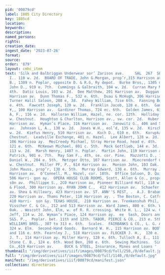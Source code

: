 ```yaml
---
pid: '00879cd'
label: 1885 City Directory
key: 1885cd
location: 
keywords: 
description: 
named_persons: 
rights: 
creation_date: 
ingest_date: '2023-07-26'
format: 
source: 
order: '879'
layout: cmhc_item
text: 'Silk and Balbriggan Underwear sor’ Zarison ave.     SAL  267  SEW     Bertolini
  I.. 110 w. 2d.  BOARD OF TRADE, John G.Morgan, prop’r,315 Harrison av  Bown Joseph
  B., 1309 n. Poplar, opposite D. & R.G, Ry depot.  Burke Bros,, 1305 n. Poplar.  Cox
  John D., 919 e. 7th.  Cummings & Galbraith, 104 w. 2d.  Curran Mary Mrs., head e.
  4th.  Datic Louis, 103 w. 2d.  Dee Matthew, 201 Harrison av.  Duggan Martin. 413
  Harrison av.  Dunn Thomas F., 532 e. 6th.  Duau & McHugh, 306 Harrison av.  Bast
  Turner Halil Saloon, 208 e, 3d.  Fahey William, 7ise 6th.  Fanning Bernard, 423
  e. 4th.  Fawcett Joseph, 120 w. 2d.  Franklin Jacob, 128 e. 6th.  Gando!lph Charles
  ¥,, 100 Harrison av.  Gardiner Thomas, 724 ec. 6th.  Golden James, 632 e. 5th.  Grundel
  A, F., 116 w. 2d.  Halloran William, Hazel, ne. cor. 12th.  Holliday William, 139
  w. Chestnut.  Houghton & Charlton, Harrison av., sw. cor. 2d.  Huber Rudolph, 109
  Harrison av.  Hyman’s Place, 316 Harrison av.  Janowitz G., 406 and 519 Harrison
  av.  Johnson L, A., 130 w. 2d.  Jones W.H., eol’d, 135 w. 2d.  Kirsch William, 144
  w. 2d.  Kiefus Henry, 510 Harrison av.  Koch D., 610 e. 6th.  Korupkat E., 322 w.
  Chestnut.  Leadville Exchange, 401 n. Hazel.  Lee Albert, 128 w. 2d.  Loeb Ben,
  106 Harrisoa ay.  MecCreedy Michael, Stray Horse Road, head e. 4th.  McGonigle Frank,
  121 e. 6th.  McKeown Michael, 801 c. 5th.  Mack Gottlieb, 144 e. 3d.  Mack Jacob,
  113 w. 2d.  Marsh Henry, 1407 n. Poplar.  Martin John, 119 Harrison av.  Martin
  Patrick, 901 e. 7th.  May Sam F., 4th, se. cor. Pine.  Mazzotti D., 108 w. 2d.  Meskill
  Daniel W., 204 e. 5th.  Metzger Otto, 107 Harrison av.  Miecrendorf Charles, 214
  w. Chestnut.  Miller PF, P., 614 Harrison av.  Monson John, 103 Oak.  Mozart Hall,
  John Mauss, prop’r, 130 e. 5th.  Murray Edward, 130 e. 6th.  Murray James, 32614
  Harrison av.  O’Connell, M., Hazel, cor. 18th.  Office Saloon, D. Quinn, prop’r,
  506 Harri- gon ay.  OPERA HOUSE CLUB ROOMS, Scott, Allen & Co., propr’s, 310 Harri-
  s0n av.  Phillippe S., 2CO Harrison av, Pioneer Billiard Hall, 118 w. 2d. Riley
  & Flood, 300 Harrison ay. RYAN JOHN C.,  412 Harriseun av.  Schaefer Fred, 214 Harrison
  av. Shea & Hilleary, 423 Harrison av. ST. ANN''S REST, .  A.J. Brabant, prop’r,
  220 Harrison av. Thams Peter, 110 Harrison ay. . The Boston, C. Catfrey, prop’r,
  410 Harri-  son &y. TEXAS HOUSE,  210 Harrison av. Trenkenshuh Phil, 124 w. 2d.
  Visscher C. & Co., 212 and 513 Harrison av. Ward James, 800 e. 6th. Wenger R., 126
  Oak. . Wescott John, Elm, w. of R. R. crossing. White H. L., 124 w. Chestnut. Winnie
  Jeff, 114 w. 2d. Wyman’s Piace, 124 Harrison ay.  ee  Sash, Doors and Blinds.  CGUTSHALL
  S&S. P.,  Poplar. bet. 11th and 12th. TABOR, PIERCE & CO., 213 e. 5th, cor. Poplar.
  WILLIAMS BROS., 307 to 313 e. 6th.  Scales.  FAIRBANKS & CO., L. G. Aunt, agt.,
  324 w. Elm.  Second-Hand Goods.  Barnard W. H., 115 Harrison av. BOOTH & DENMAN,  114
  and 116 e. 6th. Fearnley J., 518 Harrison av. FLUCKER J. H.,  120 e. 6th. Gates
  J. T., 114 Harrison ay. Miller Harry, 128 e. 6th. Tulloch A, E., 111 Harrison av.
  Stone C. B., 124 e. 6th. Wood Ben, 208 e. 6th.  Sewing Machines.  Singer Manufacturing
  Co.,619 Harrison av.     BUCK & STEEL, Insurance, Mines and Loans '
thumbnail: "/img/derivatives/iiif/images/00879cd/full/250,/0/default.jpg"
full: "/img/derivatives/iiif/images/00879cd/full/1140,/0/default.jpg"
manifest: "/img/derivatives/iiif/00879cd/manifest.json"
collection: directories
---
```

